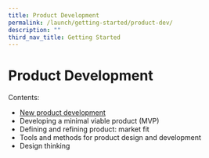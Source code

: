 ```yaml
---
title: Product Development
permalink: /launch/getting-started/product-dev/
description: ""
third_nav_title: Getting Started
---
```





# Product Development 
Contents:
* [New product development](/launch/getting-started/product-dev/new-product-development/)
* Developing a minimal viable product (MVP) 
* Defining and refining product: market fit
* Tools and methods for product design and development
* Design thinking